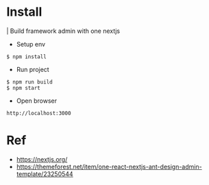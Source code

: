 # Install
| Build framework admin with one nextjs
* Setup env
```
$ npm install
```
* Run project
```
$ npm run build
$ npm start
```

* Open browser
```
http://localhost:3000
```

# Ref
* https://nextjs.org/
* https://themeforest.net/item/one-react-nextjs-ant-design-admin-template/23250544
